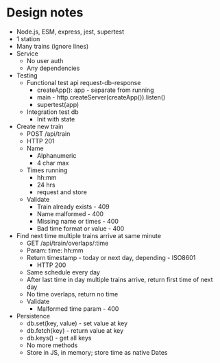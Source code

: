 # Design notes

- Node.js, ESM, express, jest, supertest
- 1 station
- Many trains (ignore lines)
- Service
  - No user auth
  - Any dependencies
- Testing
  - Functional test api request-db-response
    - createApp(): app - separate from running
    - main - http.createServer(createApp()).listen()
    - supertest(app)
  - Integration test db
    - Init with state
- Create new train
  - POST /api/train
  - HTTP 201
  - Name
    - Alphanumeric
    - 4 char max
  - Times running
    - hh:mm
    - 24 hrs
    - request and store
  - Validate
    - Train already exists - 409
    - Name malformed - 400
    - Missing name or times - 400
    - Bad time format or value - 400
- Find next time multiple trains arrive at same minute
  - GET /api/train/overlaps/:time
  - Param: time: hh:mm
  - Return timestamp - today or next day, depending - ISO8601
    - HTTP 200
  - Same schedule every day
  - After last time in day multiple trains arrive, return first time of next day
  - No time overlaps, return no time 
  - Validate
    - Malformed time param - 400
- Persistence
  - db.set(key, value) - set value at key
  - db.fetch(key) - return value at key
  - db.keys() - get all keys
  - No more methods
  - Store in JS, in memory; store time as native Dates
